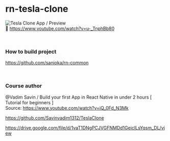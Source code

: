 # rn-tesla-clone

![Tesla Clone App / Preview](./images/app-preview.gif)<br>
🎥 https://www.youtube.com/watch?v=u-_TnphBb80

<br>

### How to build project

https://github.com/sanioka/rn-common

<br>

### Сourse author

@Vadim Savin / Build your first App in React Native in under 2 hours [ Tutorial for beginners ]<br>
Source: https://www.youtube.com/watch?v=iQ_0Fd_N3Mk

https://github.com/Savinvadim1312/TeslaClone

https://drive.google.com/file/d/1vaT1DNgPCJVGFNMDd1GeicILsYqsm_DL/view